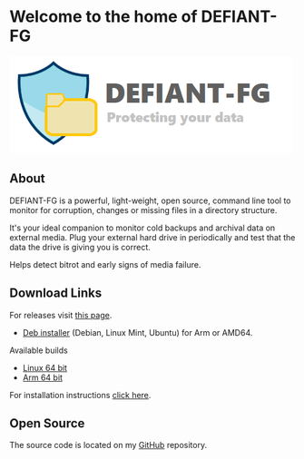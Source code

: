 # Welcome to the home of DEFIANT-FG

![DFG Logo](dfg_logo.png)

## About

DEFIANT-FG is a powerful, light-weight, open source, command line tool to monitor for corruption, changes or missing files in a directory structure.

It's your ideal companion to monitor cold backups and archival data on external media. Plug your external hard drive in periodically and test that the data the drive is giving you is correct.

Helps detect bitrot and early signs of media failure.


## Download Links

For releases visit [this page](https://github.com/karlh001/defiant-fg/releases).

* [Deb installer](https://github.com/karlh001/defiant-fg/tree/main/bin/deb_pkgs/) (Debian, Linux Mint, Ubuntu) for Arm or AMD64.

Available builds

- [Linux 64 bit](https://github.com/karlh001/defiant-fg/tree/main/bin/deb_pkgs/dfg_amd64.deb)
- [Arm 64 bit](https://github.com/karlh001/defiant-fg/tree/main/bin/deb_pkgs/dfg_arm64.deb)

For installation instructions [click here](installation.md).

## Open Source

The source code is located on my [GitHub](https://github.com/karlh001/defiant-fg) repository. 
